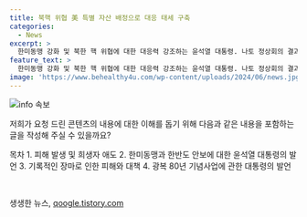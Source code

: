 ```yaml
---
title: 북핵 위협 美 특별 자산 배정으로 대응 태세 구축
categories:
  - News
excerpt: >
  한미동맹 강화 및 북한 핵 위협에 대한 대응력 강조하는 윤석열 대통령. 나토 정상회의 결과와 광복 80주년 기념사업도 언급하며 장마 피해에 대한 애도와 피해 지역 지원에 최선을 다하겠다고 강조함. 24시간 제보를 기다린다는 메시지로 기사를 마침.
feature_text: >
  한미동맹 강화 및 북한 핵 위협에 대한 대응력 강조하는 윤석열 대통령. 나토 정상회의 결과와 광복 80주년 기념사업도 언급하며 장마 피해에 대한 애도와 피해 지역 지원에 최선을 다하겠다고 강조함. 24시간 제보를 기다린다는 메시지로 기사를 마침.
image: 'https://www.behealthy4u.com/wp-content/uploads/2024/06/news.jpg'
---
```


<p><img src="https://www.behealthy4u.com/wp-content/uploads/2024/06/news.jpg" alt="info 속보" /></p>

<p>저희가 요청 드린 콘텐츠의 내용에 대한 이해를 돕기 위해 다음과 같은 내용을 포함하는 글을 작성해 주실 수 있을까요?</p>

<p>목차
1. 피해 발생 및 희생자 애도
2. 한미동맹과 한반도 안보에 대한 윤석열 대통령의 발언
3. 기록적인 장마로 인한 피해와 대책
4. 광복 80년 기념사업에 관한 대통령의 발언</p>

<p data-ke-size="size16">&nbsp;</p>
생생한 뉴스, <a href="https://qoogle.tistory.com" rel="dofollow">qoogle.tistory.com</a>


